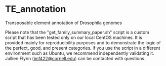 # TE_annotation
Transposable element annotation of Drosophila genomes

Please note that the "get_family_summary_paper.sh" script is a custom script that has been tested only on our local CentOS machines. It is provided mainly for reproducibility purposes and to demonstrate the logic of the perfect, good, and present categories. If you use the script in a different environment such as Ubuntu, we recommend independently validating it. Jullien Flynn (jmf422@cornell.edu) can be contacted with questions.   
